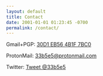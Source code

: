 ```yaml
---
layout: default
title: Contact
date: 2001-01-01 01:23:45 -0700
permalink: /contact/
---
```


Gmail+PGP: [30D1 EB56 4B1F 7BC0](http://pgp.mit.edu/pks/lookup?search=0x30D1EB564B1F7BC0)

ProtonMail: [33b5e5@protonmail.com](mailto:33b5e5@protonmail.com)

Twitter: <a href="https://twitter.com/intent/tweet?screen_name=33b5e5" class="twitter-mention-button" data-dnt="true" data-show-count="false">Tweet @33b5e5</a><script async src="//platform.twitter.com/widgets.js" charset="utf-8"></script>
